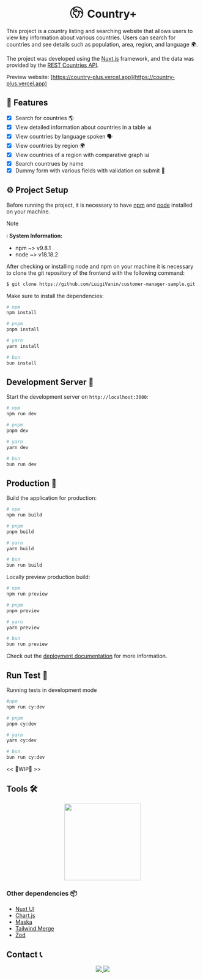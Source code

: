 <div align="center">
<h1>
<svg xmlns="http://www.w3.org/2000/svg" width="42" height="42" viewBox="0 -5 24 24"><path fill="none" stroke="currentColor" stroke-linecap="round" stroke-linejoin="round" stroke-width="1.5" d="m20.893 13.393l-1.135-1.135a2.252 2.252 0 0 1-.421-.585l-1.08-2.16a.414.414 0 0 0-.663-.107a.827.827 0 0 1-.812.21l-1.273-.363a.89.89 0 0 0-.738 1.595l.587.39c.59.395.674 1.23.172 1.732l-.2.2c-.212.212-.33.498-.33.796v.41c0 .409-.11.809-.32 1.158l-1.315 2.191a2.11 2.11 0 0 1-1.81 1.025a1.055 1.055 0 0 1-1.055-1.055v-1.172c0-.92-.56-1.747-1.414-2.089l-.655-.261a2.25 2.25 0 0 1-1.383-2.46l.007-.042a2.25 2.25 0 0 1 .29-.787l.09-.15a2.25 2.25 0 0 1 2.37-1.048l1.178.236a1.125 1.125 0 0 0 1.302-.795l.208-.73a1.125 1.125 0 0 0-.578-1.315l-.665-.332l-.091.091a2.25 2.25 0 0 1-1.591.659h-.18a.94.94 0 0 0-.662.274a.931.931 0 0 1-1.458-1.137l1.411-2.353a2.25 2.25 0 0 0 .286-.76m11.928 9.869A9 9 0 0 0 8.965 3.525m11.928 9.868A9 9 0 1 1 8.965 3.525"/></svg>
 Country+
</h1>
</div>

This project is a country listing and searching website that allows users to view key information about various countries. Users can search for countries and see details such as population, area, region, and language 🌍.

The project was developed using the [Nuxt.js](https://nuxtjs.org/) framework, and the data was provided by the [REST Countries API](https://restcountries.com/).

Preview website: [https://country-plus.vercel.app](https://country-plus.vercel.app)

## 📖 Features

- [x] Search for countries 🌎
- [x] View detailed information about countries in a table 📊
- [x] View countries by language spoken 🗣
- [x] View countries by region 🌍
- [x] View countries of a region with comparative graph 📊
- [x] Search countrues by name
- [x] Dummy form with various fields with validation on submit 📖

## ⚙️ Project Setup

Before running the project, it is necessary to have [npm](https://www.npmjs.com/) and [node](https://nodejs.org/en) installed on your machine.

> [!note]
> ℹ️ **System Information:**  
> - npm  ~> v9.8.1  
> - node ~> v18.18.2


After checking or installing node and npm on your machine it is necessary to clone the git repository of the frontend with the following command:

```bash
$ git clone https://github.com/LuigiVanin/customer-manager-sample.git
```

Make sure to install the dependencies:

```bash
# npm
npm install

# pnpm
pnpm install

# yarn
yarn install

# bun
bun install
```

## Development Server 🚀

Start the development server on `http://localhost:3000`:

```bash
# npm
npm run dev

# pnpm
pnpm dev

# yarn
yarn dev

# bun
bun run dev
```

## Production 🚀

Build the application for production:

```bash
# npm
npm run build

# pnpm
pnpm build

# yarn
yarn build

# bun
bun run build
```

Locally preview production build:

```bash
# npm
npm run preview

# pnpm
pnpm preview

# yarn
yarn preview

# bun
bun run preview
```

Check out the [deployment documentation](https://nuxt.com/docs/getting-started/deployment) for more information.

## Run Test 🧪 

Running tests in development mode

```bash
#npm
npm run cy:dev

# pnpm
pnpm cy:dev

# yarn
yarn cy:dev

# bun
bun run cy:dev
```

<< 🚧WIP🚧 >>

## Tools 🛠️

<p align="center">
<img width="200" src='https://skillicons.dev/icons?i=vue,nuxt,tailwind,cypress,ts,pnpm&perline=3' />
</p>

### Other dependencies 📦

- [Nuxt UI](https://ui.nuxt.com/)
- [Chart.js](https://www.chartjs.org/)
- [Maska](https://beholdr.github.io/maska/)
- [Tailwind Merge](https://www.npmjs.com/package/tailwind-merge)
- [Zod](https://zod.dev/)

## Contact 📞

<p align="center">
<a href="https://www.linkedin.com/in/luis-felipe-vanin-martins-5a5b38215">
<img src="https://img.shields.io/badge/-LinkedIn-black.svg?style=for-the-badge&logo=linkedin&colorB=blue">
</a>
<a href="mailto:luisfvanin2@gmail.com">
<img src="https://img.shields.io/badge/Gmail:%20luisfvanin2@gmail.com-D14836?style=for-the-badge&logo=gmail&logoColor=white">
</a>
</p>
